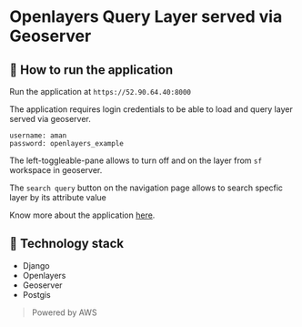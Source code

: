 # Openlayers Query Layer served via Geoserver

## 🔀 How to run the application

Run the application at `https://52.90.64.40:8000`

The application requires login credentials to be able to load and query layer served via geoserver.
```
username: aman
password: openlayers_example
```


The left-toggleable-pane allows to turn off and on the layer from `sf` workspace in geoserver. 

The `search query` button on the navigation page allows to search specfic layer by its attribute value

Know more about the application [here](https://amanbagrecha.github.io/post/geoserver/geoserver-query-builder/).


## 🏁 Technology stack
- Django
- Openlayers
- Geoserver
- Postgis

> Powered by AWS